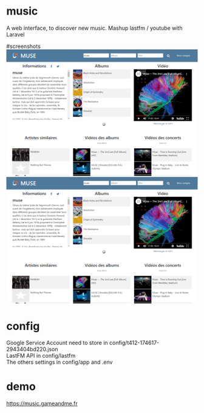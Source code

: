 # music
A web interface, to discover new music.
Mashup lastfm / youtube with Laravel

#screenshots
<img src="./public/images/screenshot_1.png" />
<img src="./public/images/screenshot_1.png" />

# config
Google Service Account need to store in config/t412-174617-2943404bd220.json<br/>
LastFM API in config/lastfm<br/>
The others settings in config/app and .env

# demo
https://music.gameandme.fr
